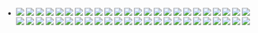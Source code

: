 - ![](https://64.media.tumblr.com/3bfcd45b6d38d0d18b58008d6fa3c2d8/66f8bee48421ca35-f1/s250x400/3c535ac1061eca7bdf74dc1b29ffd13514a861c4.gifv) ![](https://64.media.tumblr.com/0e9278c6ada8056c58e1f468653249ba/66f8bee48421ca35-17/s250x400/6a8082d819172fbaf818a9111f0fa8da00715957.gifv) ![](https://64.media.tumblr.com/65d10e613be94cb5246ba61cda2e0f6e/66f8bee48421ca35-f7/s250x400/7ffc9cf2969f8b9e57f63ff8b807cb23157c3fac.webp) ![](https://64.media.tumblr.com/83e7bee5ba4963803ae2746730116c82/66f8bee48421ca35-ef/s250x400/2263b6555d9d649aa69bd798f9fd03771bc60eb1.gifv) ![](https://64.media.tumblr.com/ad0156c4476144db90d7ab437360b6c1/66f8bee48421ca35-26/s250x400/67f6783f92ad7a7dd08ffad67ff067237e23d3ab.gifv) ![](https://64.media.tumblr.com/588c485a783611e27fc1874f90f43715/6fbbc18311c61dbb-0d/s250x400/07048e29210149ba90422de839a806078f6a3538.gifv) ![](https://64.media.tumblr.com/0d9616b40d748c77a117ba182e9815c8/e2c15a3766805f99-36/s250x400/34466f754901167d1ba56d22642d94c9102ac721.gifv) ![](https://64.media.tumblr.com/5f29181eae5040046ca04efcd2cbf0d0/e2c15a3766805f99-78/s250x400/3ae4cc7dea94004500d7f10847cd01fcd9d4f54b.gifv) ![](https://64.media.tumblr.com/607689373d2f656fa361832ab0ed4871/e2c15a3766805f99-d8/s250x400/7298896be0f57f6883fa787795610988431e3bee.gifv) ![](https://64.media.tumblr.com/92bb16ec712d28257be94ee4ddfae141/e2c15a3766805f99-d1/s250x400/037986a1dfa8840ec9c847f84efd13caebad65e2.gifv) ![](https://64.media.tumblr.com/c8ffb175e99a57ff2659cba068110b89/e2c15a3766805f99-e5/s250x400/88b3f31442a513ba62755a6468d66c093e0222d7.gifv) ![](https://64.media.tumblr.com/c82ee462156f0f2b9c389aa285665c1e/9c1fc8ca6e5a65ab-5f/s250x400/16eca969e615906ea3121f719af7276e24656d24.gifv) ![](https://64.media.tumblr.com/a9a2ecdc4824c20cf0d4679fc611e5c9/2e1a9d1f410f78e1-f3/s250x400/13ae16bffc6a049d7de25e244f0174986ecdaa6a.gifv) ![](https://64.media.tumblr.com/e5d7aefbd7a0345f12c632083f047b46/9ce1cfb57b4d8e45-68/s250x400/49ae3091893b2f7fa94cfc9b86485afb652b0504.gifv) ![](https://64.media.tumblr.com/3f283a431f5387214fee2d024907e77a/9ce1cfb57b4d8e45-39/s250x400/e6889cc6602e4c8ba2ad2cbffd645aecf3c7f3fd.gifv) ![](https://64.media.tumblr.com/0e3e5019c130cee6190b5833dd773c4c/132c09c2386dbe24-7e/s250x400/dfb3704a52b1b75d7fdcc9b75853f21a73d02819.gifv) ![](https://64.media.tumblr.com/68580a8b0fdf94a757335deff313cc9d/b4efadd60ae6c6cc-e3/s250x400/82f83b5e49050cac0cfcc331b56d9596239657ee.gifv) ![](https://64.media.tumblr.com/3226232d4ad9a8fed1eb91924af87e5f/b4efadd60ae6c6cc-5a/s250x400/a89a7b65cba8a5756ab23102913fcb817e8a1682.gifv) ![](https://64.media.tumblr.com/c11fa24c2c81f7915e56b789d227946b/9ce1cfb57b4d8e45-5c/s250x400/df8dd91b786133e2fbfea9183e185374bc2ac28e.gifv) ![](https://64.media.tumblr.com/1f5944454f38718739c8e2c180456fb5/9ce1cfb57b4d8e45-ca/s250x400/5eaa251a8cade9ab18ea69c52379a8286ecf9d55.gifv) ![](https://64.media.tumblr.com/01b589b8d5669f372bcca8883800d35d/473928ea48888009-8b/s100x200/e5878bd69010c6acd51da30b27ad473da0ae3f60.pnj) ![](https://64.media.tumblr.com/8db257366fc8585c17164cf803edc194/473928ea48888009-da/s100x200/7d01018150c4017156642f88eb1d111409130f06.jpg) ![](https://64.media.tumblr.com/51988c4913f8ee359dc919162c6bb975/473928ea48888009-50/s100x200/1f9afe4383ba4068201c09d4c00104f5fec3b658.gifv) ![](https://64.media.tumblr.com/75f1cf07b98b2833a656cc82c6455e78/473928ea48888009-97/s100x200/9f3266c114ae863aed11722841f52ee48eed7e98.gifv) ![](https://64.media.tumblr.com/fa02b46b8b5500870223b2129d7218a9/473928ea48888009-8b/s100x200/2497b93bee99cd43c3e6de6886b7b3bc46bcced7.pnj) ![](https://64.media.tumblr.com/ecc7a24943bb3b6c40345229f201da62/473928ea48888009-9f/s100x200/e75ae400acfe9825ce08ae940aed68fd938b80b7.pnj) ![](https://64.media.tumblr.com/4a13830dd275bcafd1482e1dbb1fc45e/473928ea48888009-f0/s100x200/a8cd6e26130895738be1887f4bbdebaa7a0b4689.gifv) ![](https://64.media.tumblr.com/f7a17f59e95eb7fcd017593b883dcc1e/473928ea48888009-ea/s100x200/ff67e135948c4e932682f378eb8db205fde53b4d.gifv) ![](https://64.media.tumblr.com/844652d1cf8d2c0fab25d6dd0c199452/473928ea48888009-d1/s100x200/e713bd7fe02ec050ecd9cda77e85c0378864a3ee.jpg) ![](https://64.media.tumblr.com/815e67f128e6934a5a46bb8561344a84/473928ea48888009-4b/s100x200/c5acacd5206cf81486b987b4d370da08d30e9536.pnj) ![](https://64.media.tumblr.com/1f05704d0bb02629e4f0c9d2956d3f07/473928ea48888009-80/s100x200/de965c3755aa2cc768b659ab2a750e6bd101a16e.gifv) ![](https://64.media.tumblr.com/17e7f51e27c14f4360739a4113306e51/473928ea48888009-16/s100x200/4a5cf44a6826e8a31ad60bdfcd9598dac73eddeb.jpg) ![](https://64.media.tumblr.com/1ec32be0117e9cf780ad33dcac9a9248/473928ea48888009-f3/s100x200/25522e1ec76c6628fb43d2de0e2ca7f1c989f7be.jpg) ![](https://64.media.tumblr.com/31e9a20a7dd564898bca614e8714124d/473928ea48888009-78/s100x200/fc122ddec2864347ac6ced4352c5903a0db83a43.pnj) ![](https://64.media.tumblr.com/4ee123bb50e73fcd62c08b404186dd51/473928ea48888009-55/s100x200/4643effe23a593b821e810e1e2b7f7a7c5dc35f2.gifv) ![](https://64.media.tumblr.com/558da126d92e97a87c51ee1fcbd7d651/ff58a3af22f3bbb7-de/s100x200/e33c4309b6e5b7ec34a57b2895abb16cd514ec9e.pnj) ![](https://64.media.tumblr.com/fc358249c708bd5d60764de562061894/6f072ea04e7b6c72-13/s100x200/2699248000d5b61592bee1c9d536979509b117c4.pnj) ![](https://64.media.tumblr.com/e964f83598d7bfa4311a0893a87ec2f2/4cec8525e8c76e66-be/s100x200/d25fa4ccef0a8cfac46a7c77696322e0e1f42a5b.pnj) ![](https://64.media.tumblr.com/4687472d4ff6923d4aa5a820ba3df44f/08dc254342852b38-f7/s100x200/b0cd3e726a657408ce1a02555d1fb94d1df84f1f.pnj) ![](https://64.media.tumblr.com/97f61c107e2679f1551f4f084535456d/aea03be4610b71fb-9a/s100x200/b03b78cb006304add3f66b4f30980b1a23031a85.pnj) ![](https://64.media.tumblr.com/afb55eedf8cd167c9dbe065ac4fd147a/3594068b322ca624-bd/s100x200/9d6a449279578f70e79c8131913b956adc9fc05f.pnj) ![](https://64.media.tumblr.com/4476e78f396c70f271b313f71b1ee706/08dc254342852b38-8a/s100x200/5ea10bb72510bf35158911b741bcb922fa3a20a2.gifv) ![](https://64.media.tumblr.com/8ef6d8e6c69c6965ac635fe9293d7d64/6f072ea04e7b6c72-6f/s100x200/1ef325c98fdc63cf9f80909a2a83349ebfa62977.gifv) ![](https://64.media.tumblr.com/eef5fbd3209ff39b06266f546b186131/c91e8a21ee867eef-45/s100x200/ca1f56adb856937162c08742c85c066f82c240bd.pnj) ![](https://64.media.tumblr.com/2077c62ccc915571438d347618ac01e0/c937cea2bae71fd6-9a/s100x200/660e9e7181127ed803f8f9aa4e0710c664cfe2f5.gifv) ![](https://64.media.tumblr.com/c74eebaa88c6dead9934660aeefdef0c/c937cea2bae71fd6-21/s100x200/66ae5ab0395724f708dc4ebee88e7f1600737610.jpg) ![](https://64.media.tumblr.com/09bb327913bfbd3d4c04a382d52e8e7f/b574f4a39f7de4a6-56/s100x200/36df8d018ba5789f1f49541e6af4ed3cfb3c7967.pnj) ![](https://64.media.tumblr.com/9dcf783bdd43d3feff676441631b5b07/6f072ea04e7b6c72-a7/s100x200/828096e077d3289e49c5292a3016851cc8399839.jpg)
